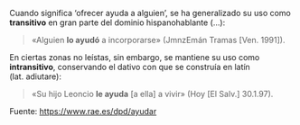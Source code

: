 Cuando significa ‘ofrecer ayuda a alguien’, se ha generalizado su uso como **transitivo** en gran parte del dominio hispanohablante (...):
> «Alguien **lo ayudó** a incorporarse» (JmnzEmán Tramas [Ven. 1991]).




En ciertas zonas no leístas, sin embargo, se mantiene su uso como **intransitivo**, conservando el dativo con que se construía en latín (lat. adiutare):
> «Su hijo Leoncio **le ayuda** [a ella] a vivir» (Hoy [El Salv.] 30.1.97).




Fuente: <https://www.rae.es/dpd/ayudar>
